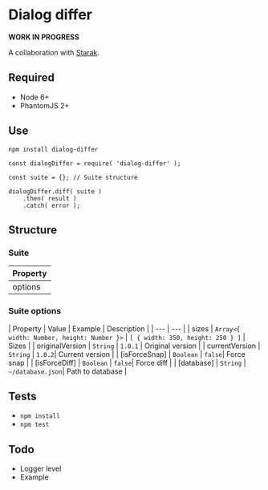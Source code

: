 # Dialog differ

__WORK IN PROGRESS__

A collaboration with [Starak](https://github.com/starak).

## Required

- Node 6+
- PhantomJS 2+

## Use

`npm install dialog-differ`

```
const dialogDiffer = require( 'dialog-differ' );

const suite = {}; // Suite structure

dialogDiffer.diff( suite )
    .then( result )
    .catch( error );
```

## Structure

### Suite

| Property |
| --- |
| options |

### Suite options

| Property | Value | Example | Description |
| --- | --- |
| sizes | `Array<{ width: Number, height: Number }>` | `[ { width: 350, height: 250 } ]` | Sizes |
| originalVersion | `String` | `1.0.1` |  Original version |
| currentVersion | `String` | `1.0.2`| Current version |
| \[isForceSnap\] | `Boolean` | `false`| Force snap |
| \[isForceDiff\] | `Boolean` | `false`| Force diff |
| \[database\] | `String` | `~/database.json`| Path to database |

## Tests

- `npm install`
- `npm test`

## Todo

- Logger level
- Example